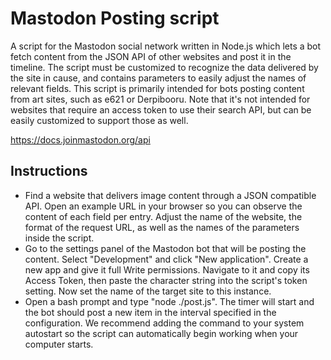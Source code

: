 # Mastodon Posting script

A script for the Mastodon social network written in Node.js which lets a bot fetch content from the JSON API of other websites and post it in the timeline. The script must be customized to recognize the data delivered by the site in cause, and contains parameters to easily adjust the names of relevant fields. This script is primarily intended for bots posting content from art sites, such as e621 or Derpibooru. Note that it's not intended for websites that require an access token to use their search API, but can be easily customized to support those as well.

https://docs.joinmastodon.org/api

## Instructions

- Find a website that delivers image content through a JSON compatible API. Open an example URL in your browser so you can observe the content of each field per entry. Adjust the name of the website, the format of the request URL, as well as the names of the parameters inside the script.
- Go to the settings panel of the Mastodon bot that will be posting the content. Select "Development" and click "New application". Create a new app and give it full Write permissions. Navigate to it and copy its Access Token, then paste the character string into the script's token setting. Now set the name of the target site to this instance.
- Open a bash prompt and type "node ./post.js". The timer will start and the bot should post a new item in the interval specified in the configuration. We recommend adding the command to your system autostart so the script can automatically begin working when your computer starts.
